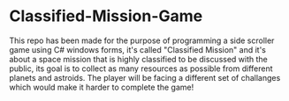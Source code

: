 # Classified-Mission-Game
This repo has been made for the purpose of programming a side scroller game using C# windows forms, it's called "Classified Mission" and it's about a space mission that is highly classified to be discussed with the public, its goal is to collect as many resources as possible from different planets and astroids. The player will be facing a different set of challanges which would make it harder to complete the game!

